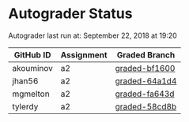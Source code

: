 # Autograder Status
Autograder last run at: September 22, 2018 at 19:20

| GitHub ID | Assignment | Graded Branch |
|-----------|------------|---------------|
| akouminov | a2 | [graded-bf1600](https://github.com/Fall2018COMP401-001/a2-akouminov/tree/graded-bf1600) | 
| jhan56 | a2 | [graded-64a1d4](https://github.com/Fall2018COMP401-001/a2-jhan56/tree/graded-64a1d4) | 
| mgmelton | a2 | [graded-fa643d](https://github.com/Fall2018COMP401-001/a2-mgmelton/tree/graded-fa643d) | 
| tylerdy | a2 | [graded-58cd8b](https://github.com/Fall2018COMP401-001/a2-tylerdy/tree/graded-58cd8b) | 
